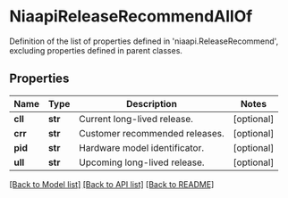 # NiaapiReleaseRecommendAllOf

Definition of the list of properties defined in 'niaapi.ReleaseRecommend', excluding properties defined in parent classes.
## Properties
Name | Type | Description | Notes
------------ | ------------- | ------------- | -------------
**cll** | **str** | Current long-lived release. | [optional] 
**crr** | **str** | Customer recommended releases. | [optional] 
**pid** | **str** | Hardware model identificator. | [optional] 
**ull** | **str** | Upcoming long-lived release. | [optional] 

[[Back to Model list]](../README.md#documentation-for-models) [[Back to API list]](../README.md#documentation-for-api-endpoints) [[Back to README]](../README.md)


